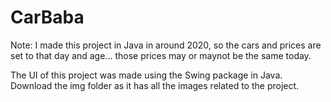# CarBaba

Note: I made this project in Java in around 2020, so the cars and prices are set to that day and age... those prices may or maynot be the same today. 

The UI of this project was made using the Swing package in Java. 
Download the img folder as it has all the images related to the project.

